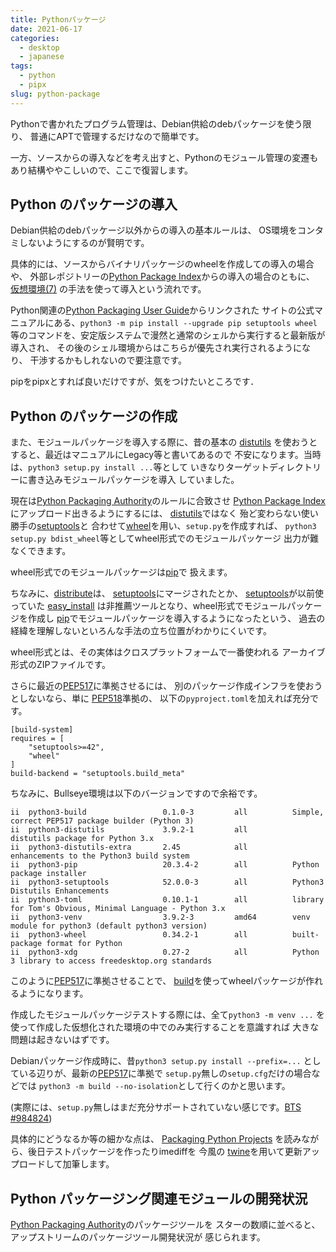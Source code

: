 ```yaml
---
title: Pythonパッケージ
date: 2021-06-17
categories:
  - desktop
  - japanese
tags:
  - python
  - pipx
slug: python-package
---
```


Pythonで書かれたプログラム管理は、Debian供給のdebパッケージを使う限り、
普通にAPTで管理するだけなので簡単です。

一方、ソースからの導入などを考え出すと、Pythonのモジュール管理の変遷もあり結構ややこしいので、ここで復習します。

## Python のパッケージの導入

Debian供給のdebパッケージ以外からの導入の基本ルールは、
OS環境をコンタミしないようにするのが賢明です。

具体的には、ソースからバイナリパッケージのwheelを作成しての導入の場合や、
外部レポジトリーの[Python Package Index](https://pypi.org/)からの導入の場合のともに、
[仮想環境(7)](/jp/2021/06/17/virt-07/) の手法を使って導入という流れです。

Python関連の[Python Packaging User Guide](https://packaging.python.org/)からリンクされた
サイトの公式マニュアルにある、`python3 -m pip install --upgrade pip setuptools wheel`
等のコマンドを、安定版システムで漫然と通常のシェルから実行すると最新版が導入され、
その後のシェル環境からはこちらが優先され実行されるようになり、
干渉するかもしれないので要注意です。

pipをpipxとすれば良いだけですが、気をつけたいところです．

## Python のパッケージの作成

また、モジュールパッケージを導入する際に、昔の基本の
[distutils](https://docs.python.org/3/library/distutils.html)
を使おうとすると、最近はマニュアルにLegacy等と書いてあるので
不安になります。当時は、`python3 setup.py install ...`等として
いきなりターゲットディレクトリーに書き込みモジュールパッケージを導入
していました。

現在は[Python Packaging Authority](https://www.pypa.io/)のルールに合致させ
[Python Package Index](https://pypi.org/)にアップロード出きるようにするには、
[distutils](https://docs.python.org/3/library/distutils.html)ではなく
殆ど変わらない使い勝手の[setuptools](https://pypi.org/project/setuptools/)と
合わせて[wheel](https://pypi.org/project/wheel/)を用い、`setup.py`を作成すれば、
`python3 setup.py bdist_wheel`等としてwheel形式でのモジュールパッケージ
出力が難なくできます。

wheel形式でのモジュールパッケージは[pip](https://pypi.org/project/pip/)で
扱えます。

ちなみに、[distribute](https://pypi.org/project/distribute/)は、
[setuptools](https://pypi.org/project/setuptools/)にマージされたとか、
[setuptools](https://pypi.org/project/setuptools/)が以前使っていた
[easy_install](https://setuptools.readthedocs.io/en/latest/deprecated/easy_install.html)
は非推薦ツールとなり、wheel形式でモジュールパッケージを作成し
[pip](https://pypi.org/project/pip/)でモジュールパッケージを導入するようになったという、
過去の経緯を理解しないといろんな手法の立ち位置がわかりにくいです。

wheel形式とは、その実体はクロスプラットフォームで一番使われる
アーカイブ形式のZIPファイルです。

さらに最近の[PEP517](https://www.python.org/dev/peps/pep)に準拠させるには、
別のパッケージ作成インフラを使おうとしないなら、単に
[PEP518](https://www.python.org/dev/peps/pep-0518/)準拠の、
以下の`pyproject.toml`を加えれば充分です。

```
[build-system]
requires = [
    "setuptools>=42",
    "wheel"
]
build-backend = "setuptools.build_meta"
```

ちなみに、Bullseye環境は以下のバージョンですので余裕です。
```
ii  python3-build                 0.1.0-3         all          Simple, correct PEP517 package builder (Python 3)
ii  python3-distutils             3.9.2-1         all          distutils package for Python 3.x
ii  python3-distutils-extra       2.45            all          enhancements to the Python3 build system
ii  python3-pip                   20.3.4-2        all          Python package installer
ii  python3-setuptools            52.0.0-3        all          Python3 Distutils Enhancements
ii  python3-toml                  0.10.1-1        all          library for Tom's Obvious, Minimal Language - Python 3.x
ii  python3-venv                  3.9.2-3         amd64        venv module for python3 (default python3 version)
ii  python3-wheel                 0.34.2-1        all          built-package format for Python
ii  python3-xdg                   0.27-2          all          Python 3 library to access freedesktop.org standards
```

このように[PEP517](https://www.python.org/dev/peps/pep)に準拠させることで、
[build](https://pypi.org/project/build/)を使ってwheelパッケージが作れるようになります。

作成したモジュールパッケージテストする際には、全て`python3 -m venv ...`
を使って作成した仮想化された環境の中でのみ実行することを意識すれば
大きな問題は起きないはずです。

Debianパッケージ作成時に、昔`python3 setup.py install --prefix=...`
としている辺りが、最新の[PEP517](https://www.python.org/dev/peps/pep)に準拠で
`setup.py`無しの`setup.cfg`だけの場合などでは
`python3 -m build --no-isolation`として行くのかと思います。

(実際には、`setup.py`無しはまだ充分サポートされていない感じです。[BTS #984824](https://bugs.debian.org/cgi-bin/bugreport.cgi?bug=984824))

具体的にどうなるか等の細かな点は、
[Packaging Python Projects](https://packaging.python.org/tutorials/packaging-projects/)
を読みながら、後日テストパッケージを作ったりimediffを 今風の
[twine](https://pypi.org/project/twine/)を用いて更新アップロードして加筆します。

## Python パッケージング関連モジュールの開発状況

[Python Packaging Authority](https://github.com/pypa)のパッケージツールを
スターの数順に並べると、アップストリームのパッケージツール開発状況が
感じられます。

<!-- vim: sw=2 sts=2 et se ai tw=79: -->
